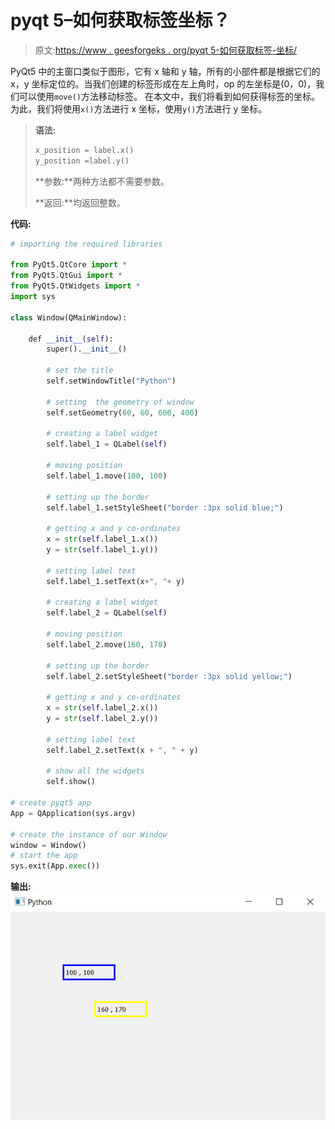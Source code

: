 # pyqt 5–如何获取标签坐标？

> 原文:[https://www . geesforgeks . org/pyqt 5-如何获取标签-坐标/](https://www.geeksforgeeks.org/pyqt5-how-to-get-label-coordinates/)

PyQt5 中的主窗口类似于图形，它有 x 轴和 y 轴，所有的小部件都是根据它们的 x，y 坐标定位的。当我们创建的标签形成在左上角时，op 的左坐标是(0，0)，我们可以使用`move()`方法移动标签。
在本文中，我们将看到如何获得标签的坐标。为此，我们将使用`x()`方法进行 x 坐标，使用`y()`方法进行 y 坐标。

> **语法:**
> 
> ```py
> x_position = label.x()
> y_position =label.y()
> 
> ```
> 
> **参数:**两种方法都不需要参数。
> 
> **返回:**均返回整数。

**代码:**

```py
# importing the required libraries

from PyQt5.QtCore import * 
from PyQt5.QtGui import * 
from PyQt5.QtWidgets import * 
import sys

class Window(QMainWindow):

    def __init__(self):
        super().__init__()

        # set the title
        self.setWindowTitle("Python")

        # setting  the geometry of window
        self.setGeometry(60, 60, 600, 400)

        # creating a label widget
        self.label_1 = QLabel(self)

        # moving position
        self.label_1.move(100, 100)

        # setting up the border
        self.label_1.setStyleSheet("border :3px solid blue;")

        # getting x and y co-ordinates
        x = str(self.label_1.x())
        y = str(self.label_1.y())

        # setting label text
        self.label_1.setText(x+", "+ y)

        # creating a label widget
        self.label_2 = QLabel(self)

        # moving position
        self.label_2.move(160, 170)

        # setting up the border
        self.label_2.setStyleSheet("border :3px solid yellow;")

        # getting x and y co-ordinates
        x = str(self.label_2.x())
        y = str(self.label_2.y())

        # setting label text
        self.label_2.setText(x + ", " + y)

        # show all the widgets
        self.show()

# create pyqt5 app
App = QApplication(sys.argv)

# create the instance of our Window
window = Window()
# start the app
sys.exit(App.exec())
```

**输出:**
![pyqt-get-coordinates](img/5271ae3891049dd437cafdb2decce5ab.png)